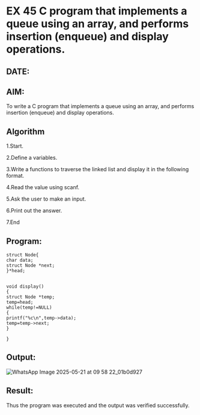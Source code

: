 # EX 45 C program that implements a queue using an array, and performs insertion (enqueue) and display operations.
## DATE:
## AIM:
To write a C program that implements a queue using an array, and performs insertion (enqueue) and display operations. 

## Algorithm
1.Start.

2.Define a variables.

3.Write a functions to traverse the linked list and display it in the following format.

4.Read the value using scanf.

5.Ask the user to make an input.

6.Print out the answer.

7.End

## Program:
```
struct Node{ 
char data; 
struct Node *next; 
}*head; 
 
 
void display() 
{ 
struct Node *temp; 
temp=head; 
while(temp!=NULL) 
{ 
printf("%c\n",temp->data); 
temp=temp->next; 
} 
 
}
```

## Output:
![WhatsApp Image 2025-05-21 at 09 58 22_01b0d927](https://github.com/user-attachments/assets/8a3400d1-fa2f-4651-98d6-d1e287f9ce56)

## Result:
Thus the program was executed and the output was verified successfully.
